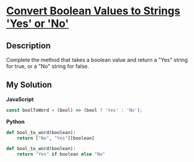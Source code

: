 # [Convert Boolean Values to Strings 'Yes' or 'No'](https://www.codewars.com/kata/53369039d7ab3ac506000467)

## Description

Complete the method that takes a boolean value and return a "Yes" string for true, or a "No" string for false.

## My Solution

**JavaScript**

```js
const boolToWord = (bool) => (bool ? 'Yes' : 'No');
```

**Python**

```py
def bool_to_word(boolean):
    return ["No", "Yes"][boolean]
```

```py
def bool_to_word(boolean):
    return "Yes" if boolean else "No"
```
